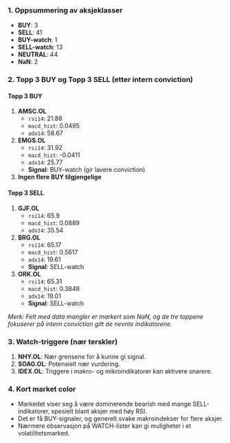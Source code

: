 ### 1. Oppsummering av aksjeklasser
- **BUY**: 3
- **SELL**: 41
- **BUY-watch**: 1
- **SELL-watch**: 13
- **NEUTRAL**: 44
- **NaN**: 2

### 2. Topp 3 BUY og Topp 3 SELL (etter intern conviction)
#### Topp 3 BUY
1. **AMSC.OL**
   - `rsi14`: 21.88
   - `macd_hist`: 0.0495
   - `adx14`: 58.67
2. **EMGS.OL**
   - `rsi14`: 31.92
   - `macd_hist`: -0.0411
   - `adx14`: 25.77
   - **Signal**: BUY-watch (gir lavere conviction)
3. **Ingen flere BUY tilgjengelige**

#### Topp 3 SELL
1. **GJF.OL**
   - `rsi14`: 65.9
   - `macd_hist`: 0.0889
   - `adx14`: 35.54
2. **BRG.OL**
   - `rsi14`: 65.17
   - `macd_hist`: 0.5617
   - `adx14`: 19.61
   - **Signal**: SELL-watch
3. **ORK.OL**
   - `rsi14`: 65.31
   - `macd_hist`: 0.3848
   - `adx14`: 19.01
   - **Signal**: SELL-watch

*Merk: Felt med data mangler er markert som NaN, og de tre toppene fokuserer på intern conviction gitt de nevnte indikatorene.*

### 3. Watch-triggere (nær terskler)
1. **NHY.OL**: Nær grensene for å kunne gi signal.
2. **SOAG.OL**: Potensielt nær vurdering.
3. **IDEX.OL**: Triggere i makro- og mikroindikatorer kan aktivere snarere.

### 4. Kort market color
- Markedet viser seg å være dominerende bearish med mange SELL-indikatorer, spesielt blant aksjer med høy RSI.
- Det er få BUY-signaler, og generelt svake makroindekser for flere aksjer.
- Nærmere observasjon på WATCH-lister kan gi muligheter i et volatilitetsmarked.